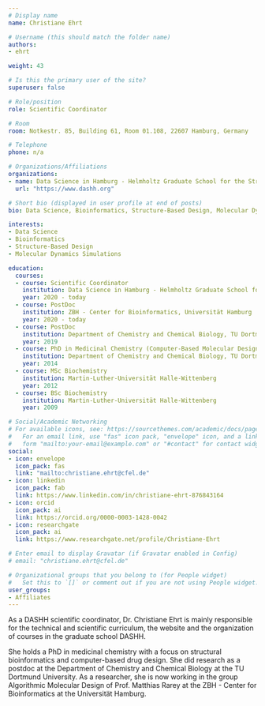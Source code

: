 ```yaml
---
# Display name
name: Christiane Ehrt

# Username (this should match the folder name)
authors:
- ehrt

weight: 43

# Is this the primary user of the site?
superuser: false

# Role/position
role: Scientific Coordinator

# Room
room: Notkestr. 85, Building 61, Room 01.108, 22607 Hamburg, Germany

# Telephone
phone: n/a

# Organizations/Affiliations
organizations:
- name: Data Science in Hamburg - Helmholtz Graduate School for the Structure of Matter (DASHH)
  url: "https://www.dashh.org"

# Short bio (displayed in user profile at end of posts)
bio: Data Science, Bioinformatics, Structure-Based Design, Molecular Dynamics Simulations

interests:
- Data Science
- Bioinformatics
- Structure-Based Design
- Molecular Dynamics Simulations

education:
  courses:
  - course: Scientific Coordinator
    institution: Data Science in Hamburg - Helmholtz Graduate School for the Structure of Matter (DASHH), Hamburg
    year: 2020 - today
  - course: PostDoc
    institution: ZBH - Center for Bioinformatics, Universität Hamburg
    year: 2020 - today
  - course: PostDoc
    institution: Department of Chemistry and Chemical Biology, TU Dortmund Technical University
    year: 2019
  - course: PhD in Medicinal Chemistry (Computer-Based Molecular Design)
    institution: Department of Chemistry and Chemical Biology, TU Dortmund Technical University
    year: 2014
  - course: MSc Biochemistry
    institution: Martin-Luther-Universität Halle-Wittenberg
    year: 2012
  - course: BSc Biochemistry
    institution: Martin-Luther-Universität Halle-Wittenberg
    year: 2009

# Social/Academic Networking
# For available icons, see: https://sourcethemes.com/academic/docs/page-builder/#icons
#   For an email link, use "fas" icon pack, "envelope" icon, and a link in the
#   form "mailto:your-email@example.com" or "#contact" for contact widget.
social:
- icon: envelope
  icon_pack: fas
  link: "mailto:christiane.ehrt@cfel.de"
- icon: linkedin
  icon_pack: fab
  link: https://www.linkedin.com/in/christiane-ehrt-876843164
- icon: orcid
  icon_pack: ai
  link: https://orcid.org/0000-0003-1428-0042
- icon: researchgate
  icon_pack: ai
  link: https://www.researchgate.net/profile/Christiane-Ehrt

# Enter email to display Gravatar (if Gravatar enabled in Config)
# email: "christiane.ehrt@cfel.de"

# Organizational groups that you belong to (for People widget)
#   Set this to `[]` or comment out if you are not using People widget.
user_groups:
- Affiliates
---
```

As a DASHH scientific coordinator, Dr. Christiane Ehrt is mainly responsible for the technical and scientific curriculum, the website and the organization of courses in the graduate school DASHH.

She holds a PhD in medicinal chemistry with a focus on structural bioinformatics and computer-based drug design. She did research as a postdoc at the Department of Chemistry and Chemical Biology at the TU Dortmund University. As a researcher, she is now working in the group Algorithmic Molecular Design of Prof. Matthias Rarey at the ZBH - Center for Bioinformatics at the Universität Hamburg.
